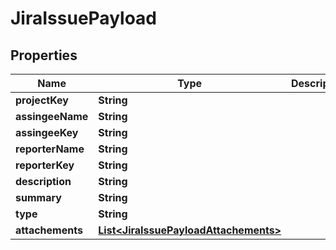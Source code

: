 
# JiraIssuePayload

## Properties
Name | Type | Description | Notes
------------ | ------------- | ------------- | -------------
**projectKey** | **String** |  | 
**assingeeName** | **String** |  | 
**assingeeKey** | **String** |  | 
**reporterName** | **String** |  | 
**reporterKey** | **String** |  | 
**description** | **String** |  | 
**summary** | **String** |  | 
**type** | **String** |  | 
**attachements** | [**List&lt;JiraIssuePayloadAttachements&gt;**](JiraIssuePayloadAttachements.md) |  | 




